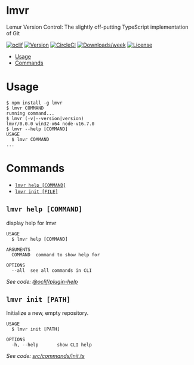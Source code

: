 lmvr
====

Lemur Version Control: The slightly off-putting TypeScript implementation of Git

[![oclif](https://img.shields.io/badge/cli-oclif-brightgreen.svg)](https://oclif.io)
[![Version](https://img.shields.io/npm/v/lmvr.svg)](https://npmjs.org/package/lmvr)
[![CircleCI](https://circleci.com/gh/briceduke/lmvr/tree/main.svg?style=shield)](https://circleci.com/gh/briceduke/lmvr/tree/main)
[![Downloads/week](https://img.shields.io/npm/dw/lmvr.svg)](https://npmjs.org/package/lmvr)
[![License](https://img.shields.io/npm/l/lmvr.svg)](https://github.com/briceduke/lmvr/blob/main/package.json)

<!-- toc -->
* [Usage](#usage)
* [Commands](#commands)
<!-- tocstop -->
# Usage
<!-- usage -->
```sh-session
$ npm install -g lmvr
$ lmvr COMMAND
running command...
$ lmvr (-v|--version|version)
lmvr/0.0.0 win32-x64 node-v16.7.0
$ lmvr --help [COMMAND]
USAGE
  $ lmvr COMMAND
...
```
<!-- usagestop -->
# Commands
<!-- commands -->
* [`lmvr help [COMMAND]`](#lmvr-help-command)
* [`lmvr init [FILE]`](#lmvr-init-file)

## `lmvr help [COMMAND]`

display help for lmvr

```
USAGE
  $ lmvr help [COMMAND]

ARGUMENTS
  COMMAND  command to show help for

OPTIONS
  --all  see all commands in CLI
```

_See code: [@oclif/plugin-help](https://github.com/oclif/plugin-help/blob/v3.2.3/src/commands/help.ts)_

## `lmvr init [PATH]`

Initialize a new, empty repository.

```
USAGE
  $ lmvr init [PATH]

OPTIONS
  -h, --help       show CLI help
```

_See code: [src/commands/init.ts](https://github.com/briceduke/lmvr/blob/v0.0.0/src/commands/init.ts)_
<!-- commandsstop -->
